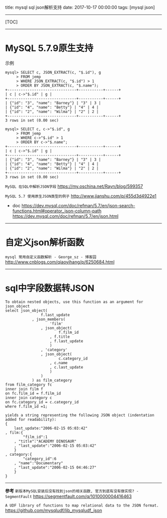 title: mysql sql json解析支持
date: 2017-10-17 00:00:00
tags: [mysql json]

---
[TOC]

---
# MySQL 5.7.9原生支持
示例
```
mysql> SELECT c, JSON_EXTRACT(c, "$.id"), g
     > FROM jemp
     > WHERE JSON_EXTRACT(c, "$.id") > 1
     > ORDER BY JSON_EXTRACT(c, "$.name");
+-------------------------------+-----------+------+
| c | c->"$.id" | g |
+-------------------------------+-----------+------+
| {"id": "3", "name": "Barney"} | "3" | 3 |
| {"id": "4", "name": "Betty"} | "4" | 4 |
| {"id": "2", "name": "Wilma"} | "2" | 2 |
+-------------------------------+-----------+------+
3 rows in set (0.00 sec)

mysql> SELECT c, c->"$.id", g
     > FROM jemp
     > WHERE c->"$.id" > 1
     > ORDER BY c->"$.name";
+-------------------------------+-----------+------+
| c | c->"$.id" | g |
+-------------------------------+-----------+------+
| {"id": "3", "name": "Barney"} | "3" | 3 |
| {"id": "4", "name": "Betty"} | "4" | 4 |
| {"id": "2", "name": "Wilma"} | "2" | 2 |
+-------------------------------+-----------+------+
3 rows in set (0.00 sec)
```

`MySQL 在SQL中解析JSON字段`
https://my.oschina.net/Rayn/blog/599357

`MySQL 5.7 使用原生JSON类型的例子`
http://www.jianshu.com/p/455d3d4922e1

- doc
https://dev.mysql.com/doc/refman/5.7/en/json-search-functions.html#operator_json-column-path
https://dev.mysql.com/doc/refman/5.7/en/json.html

---
# 自定义json解析函数
`mysql 常用自定义函数解析 - George_sz - 博客园`
http://www.cnblogs.com/qiaoyihang/p/6250684.html

---
# sql中字段数据转JSON
```
To obtain nested objects, use this function as an argument for json_object
select json_object(
                f.last_update
            , json_members(
                    'film'
                , json_object(
                        f.film_id
                    , f.title
                    , f.last_update
                    )
                , 'category'
                , json_object(
                        c.category_id
                    , c.name
                    , c.last_update
                    )
                )
            ) as film_category
from film_category fc 
inner join film f
on fc.film_id = f.film_id
inner join category c
on fc.category_id = c.category_id
where f.film_id =1;

yields a string representing the following JSON object (indentation added for readability):
{
    last_update:"2006-02-15 05:03:42"
, film:{
        "film_id":1
    , "title":"ACADEMY DINOSAUR"
    , "last_update":"2006-02-15 05:03:42"
    }
, category:{
        "category_id":6
    , "name":"Documentary"
    , "last_update":"2006-02-15 04:46:27"
    }
}
```

---
**参考**
`新版本MySQL安装后没有找到json的相关函数, 官方到底有没有做实现? - SegmentFault`
https://segmentfault.com/q/1010000004416463

`A UDF library of functions to map relational data to the JSON format.`
https://github.com/mysqludf/lib_mysqludf_json
